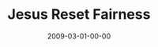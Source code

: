 ---
layout: message
category: message
series: "Reset"
title: "Jesus Reset Fairness"
date: 2009-03-01-00-00
message_id: 550
audio: "http://s3.amazonaws.com/crossroads-media/messages/audio/Reset2.mp3"
audio-duration: "37:30"
description: "Jesus reset our understanding of fairness. Watch as Brian Tome explains why that's a good thing."
video: "http://s3.amazonaws.com/crossroads-media/messages/video/Reset2.mp4"
video-duration: "37:30"
video-image: "http://s3.amazonaws.com/crossroads-media/images/Reset2-still.jpg"
program: "http://s3.amazonaws.com/crossroads-media/documents/020328_01Program.pdf"
tag: 
 - fairness
 - jesus
 - reset
 - prodigal-son
 - brother
 - siblings
 - family
 - tome
 - grace
explicit: false
---